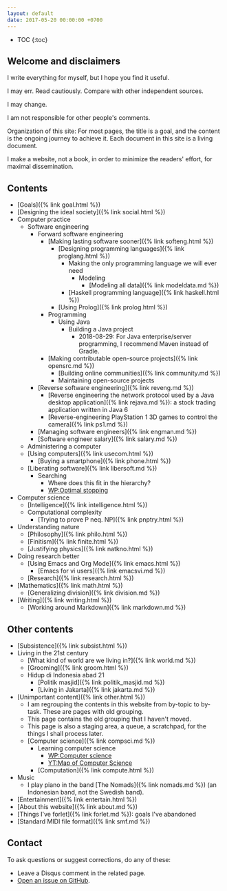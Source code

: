 ```yaml
---
layout: default
date: 2017-05-20 00:00:00 +0700
---
```


- TOC
{:toc}

## Welcome and disclaimers

I write everything for myself, but I hope you find it useful.

I may err.
Read cautiously.
Compare with other independent sources.

I may change.

I am not responsible for other people's comments.

Organization of this site:
For most pages, the title is a goal, and the content is the ongoing journey to achieve it.
Each document in this site is a living document.

I make a website, not a book,
in order to minimize the readers' effort,
for maximal dissemination.

## Contents

- [Goals]({% link goal.html %})
- [Designing the ideal society]({% link social.html %})
- Computer practice
    - Software engineering
        - Forward software engineering
            - [Making lasting software sooner]({% link softeng.html %})
                - [Designing programming languages]({% link proglang.html %})
                    - Making the only programming language we will ever need
                        - Modeling
                            - [Modeling all data]({% link modeldata.md %})
                    - [Haskell programming language]({% link haskell.html %})
                - [Using Prolog]({% link prolog.html %})
            - Programming
                - Using Java
                    - Building a Java project
                        - 2018-08-29: For Java enterprise/server programming, I recommend Maven instead of Gradle.
            - [Making contributable open-source projects]({% link opensrc.md %})
                - [Building online communities]({% link community.md %})
                - Maintaining open-source projects
        - [Reverse software engineering]({% link reveng.md %})
            - [Reverse engineering the network protocol used by a Java desktop application]({% link rejava.md %}): a stock trading application written in Java 6
            - [Reverse-engineering PlayStation 1 3D games to control the camera]({% link ps1.md %})
        - [Managing software engineers]({% link engman.md %})
        - [Software engineer salary]({% link salary.md %})
    - Administering a computer
    - [Using computers]({% link usecom.html %})
        - [Buying a smartphone]({% link phone.html %})
    - [Liberating software]({% link libersoft.md %})
        - Searching
            - Where does this fit in the hierarchy?
            - [WP:Optimal stopping](https://en.wikipedia.org/wiki/Optimal_stopping)
- Computer science
    - [Intelligence]({% link intelligence.html %})
    - Computational complexity
        - [Trying to prove P neq. NP]({% link pnptry.html %})
- Understanding nature
    - [Philosophy]({% link philo.html %})
    - [Finitism]({% link finite.html %})
    - [Justifying physics]({% link natkno.html %})
- Doing research better
    - [Using Emacs and Org Mode]({% link emacs.html %})
        - [Emacs for vi users]({% link emacsvi.md %})
    - [Research]({% link research.html %})
- [Mathematics]({% link math.html %})
    - [Generalizing division]({% link division.md %})
- [Writing]({% link writing.html %})
    - [Working around Markdown]({% link markdown.md %})

## Other contents

- [Subsistence]({% link subsist.html %})
- Living in the 21st century
    - [What kind of world are we living in?]({% link world.md %})
    - [Grooming]({% link groom.html %})
    - Hidup di Indonesia abad 21
        - [Politik masjid]({% link politik_masjid.md %})
        - [Living in Jakarta]({% link jakarta.md %})
- [Unimportant content]({% link other.html %})
    - I am regrouping the contents in this website from by-topic to by-task.
    These are pages with old grouping.
    - This page contains the old grouping that I haven't moved.
    - This page is also a staging area, a queue, a scratchpad, for the things I shall process later.
    - [Computer science]({% link compsci.md %})
        - Learning computer science
            - [WP:Computer science](https://en.wikipedia.org/wiki/Computer_science)
            - [YT:Map of Computer Science](https://www.youtube.com/watch?v=SzJ46YA_RaA)
        - [Computation]({% link compute.html %})
- Music
    - I play piano in the band [The Nomads]({% link nomads.md %}) (an Indonesian band, not the Swedish band).
- [Entertainment]({% link entertain.html %})
- [About this website]({% link about.md %})
- [Things I've forlet]({% link forlet.md %}): goals I've abandoned
- [Standard MIDI file format]({% link smf.md %})

## Contact

To ask questions or suggest corrections, do any of these:

- Leave a Disqus comment in the related page.
- [Open an issue on GitHub](https://github.com/edom/edom.github.io/issues).
